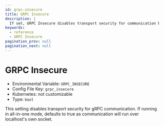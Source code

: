 ```yaml
---
id: grpc-insecure
title: GRPC Insecure
description: |
  If set, GRPC Insecure disables transport security for communication between the proxy and authorize components.
keywords:
  - reference
  - GRPC Insecure
pagination_prev: null
pagination_next: null
---
```


# GRPC Insecure

- Environmental Variable: `GRPC_INSECURE`
- Config File Key: `grpc_insecure`
- Kubernetes: not customizable
- Type: `bool`

This setting disables transport security for gRPC communication. If running in all-in-one mode, defaults to true as communication will run over localhost's own socket.
